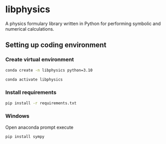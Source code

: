 # libphysics

A physics formulary library written in Python for performing symbolic and numerical calculations.

## Setting up coding environment

### Create virtual environment

``` sh
conda create -n libphysics python=3.10
```

``` sh
conda activate libphysics
```

### Install requirements

``` sh
pip install -r requirements.txt
```

### Windows

Open anaconda prompt execute

``` sh
pip install sympy
```
